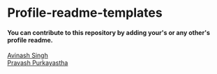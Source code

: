 # Profile-readme-templates

#### You can contribute to this repository by adding your's or any other's profile readme.

[Avinash Singh](https://github.com/avinash201199/avinash201199) <br>
[Pravash Purkayastha](https://github.com/darecoder-git/darecoder-git)
